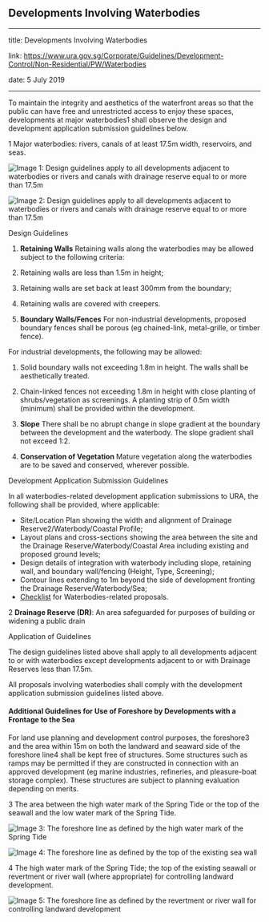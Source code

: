 ## Developments Involving Waterbodies
---
title: Developments Involving Waterbodies

link: https://www.ura.gov.sg/Corporate/Guidelines/Development-Control/Non-Residential/PW/Waterbodies

date: 5 July 2019

---


To maintain the integrity and aesthetics of the waterfront areas so that the public can have free and unrestricted access to enjoy these spaces, developments at major waterbodies1 shall observe the design and development application submission guidelines below.

1 Major waterbodies: rivers, canals of at least 17.5m width, reservoirs, and seas.

![Image 1: Design guidelines apply to all developments adjacent to waterbodies or rivers and canals with drainage reserve equal to or more than 17.5m](https://www.ura.gov.sg/-/media/Corporate/Guidelines/Development-control/Commercial/C16_Waterbodies_1.jpg?h=100%25&w=100%25)

![Image 2: Design guidelines apply to all developments adjacent to waterbodies or rivers and canals with drainage reserve equal to or more than 17.5m](https://www.ura.gov.sg/-/media/Corporate/Guidelines/Development-control/Commercial/C17_Waterbodies_2.jpg?h=100%25&w=100%25)



Design Guidelines

1.  **Retaining Walls**
Retaining walls along the waterbodies may be allowed subject to the following criteria:

1.  Retaining walls are less than 1.5m in height;
2.  Retaining walls are set back at least 300mm from the boundary;
3.  Retaining walls are covered with creepers.

2.  **Boundary Walls/Fences**
For non-industrial developments, proposed boundary fences shall be porous (eg chained-link, metal-grille, or timber fence).  
  
For industrial developments, the following may be allowed:

1.  Solid boundary walls not exceeding 1.8m in height. The walls shall be aesthetically treated.
2.  Chain-linked fences not exceeding 1.8m in height with close planting of shrubs/vegetation as screenings. A planting strip of 0.5m width (minimum) shall be provided within the development.

3.  **Slope**
There shall be no abrupt change in slope gradient at the boundary between the development and the waterbody. The slope gradient shall not exceed 1:2.

4.  **Conservation of Vegetation**
Mature vegetation along the waterbodies are to be saved and conserved, wherever possible.

Development Application Submission Guidelines

In all waterbodies-related development application submissions to URA, the following shall be provided, where applicable:

-   Site/Location Plan showing the width and alignment of Drainage Reserve2/Waterbody/Coastal Profile;
-   Layout plans and cross-sections showing the area between the site and the Drainage Reserve/Waterbody/Coastal Area including existing and proposed ground levels;
-   Design details of integration with waterbody including slope, retaining wall, and boundary wall/fencing (Height, Type, Screening);
-   Contour lines extending to 1m beyond the side of development fronting the Drainage Reserve/Waterbody/Sea;
-   [Checklist](https://www.ura.gov.sg/-/media/User-Defined/URA-Online/Forms/Supplementary-forms/waterbodycl.doc) for Waterbodies-related proposals.

2 **Drainage Reserve (DR)**: An area safeguarded for purposes of building or widening a public drain

Application of Guidelines

The design guidelines listed above shall apply to all developments adjacent to or with waterbodies except developments adjacent to or with Drainage Reserves less than 17.5m.

All proposals involving waterbodies shall comply with the development application submission guidelines listed above.

#### Additional Guidelines for Use of Foreshore by Developments with a Frontage to the Sea

For land use planning and development control purposes, the foreshore3 and the area within 15m on both the landward and seaward side of the foreshore line4 shall be kept free of structures. Some structures such as ramps may be permitted if they are constructed in connection with an approved development (eg marine industries, refineries, and pleasure-boat storage complex). These structures are subject to planning evaluation depending on merits.

3 The area between the high water mark of the Spring Tide or the top of the seawall and the low water mark of the Spring Tide.

![Image 3: The foreshore line as defined by the high water mark of the Spring Tide](https://www.ura.gov.sg/-/media/Corporate/Guidelines/Development-control/Commercial/C13_Foreshore_A.jpg?h=100%25&w=100%25)

![Image 4: The foreshore line as defined by the top of the existing sea wall](https://www.ura.gov.sg/-/media/Corporate/Guidelines/Development-control/Commercial/C14_Foreshore_B.jpg?h=100%25&w=100%25)

4 The high water mark of the Spring Tide; the top of the existing seawall or revertment or river wall (where appropriate) for controlling landward development.

![Image 5: The foreshore line as defined by the revertment or river wall for controlling landward development](https://www.ura.gov.sg/-/media/Corporate/Guidelines/Development-control/Commercial/C15_Foreshore_C.jpg?h=100%25&w=100%25)



